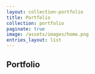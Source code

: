 ```yaml
---
layout: collection-portfolio
title: Portfolio
collection: portfolio
paginate: true
image: /assets/images/home.png
entries_layout: list
---
```


## Portfolio
